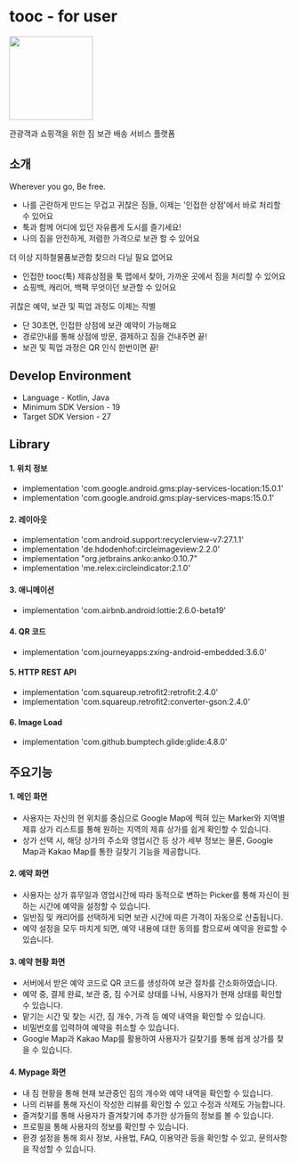 # tooc - for user
<img src="https://user-images.githubusercontent.com/33562226/51236950-c6b4f100-19b6-11e9-8628-758535bf1588.png" width="150" height="150">

관광객과 쇼핑객을 위한 짐 보관 배송 서비스 플랫폼

## 소개
Wherever you go, Be free.
* 나를 곤란하게 만드는 무겁고 귀찮은 짐들, 이제는 '인접한 상점'에서 바로 처리할 수 있어요
* 툭과 함께 어디에 있던 자유롭게 도시를 즐기세요!
* 나의 짐을 안전하게, 저렴한 가격으로 보관 할 수 있어요

더 이상 지하철물품보관함 찾으러 다닐 필요 없어요
* 인접한 tooc(툭) 제휴상점을 툭 맵에서 찾아, 가까운 곳에서 짐을 처리할 수 있어요
* 쇼핑백, 캐리어, 백팩 무엇이던 보관할 수 있어요

귀찮은 예약, 보관 및 픽업 과정도 이제는 작별
* 단 30초면, 인접한 상점에 보관 예약이 가능해요
* 경로안내를 통해 상점에 방문, 결제하고 짐을 건내주면 끝!
* 보관 및 픽업 과정은 QR 인식 한번이면 끝!

## Develop Environment
- Language - Kotlin, Java
- Minimum SDK Version - 19
- Target SDK Version - 27

## Library
#### 1. 위치 정보
- implementation 'com.google.android.gms:play-services-location:15.0.1'
- implementation 'com.google.android.gms:play-services-maps:15.0.1'

#### 2. 레이아웃
- implementation 'com.android.support:recyclerview-v7:27.1.1'
- implementation 'de.hdodenhof:circleimageview:2.2.0'
- implementation "org.jetbrains.anko:anko:0.10.7"
- implementation 'me.relex:circleindicator:2.1.0'

#### 3. 애니메이션
- implementation 'com.airbnb.android:lottie:2.6.0-beta19'
    
#### 4. QR 코드
- implementation 'com.journeyapps:zxing-android-embedded:3.6.0'

#### 5. HTTP REST API
- implementation 'com.squareup.retrofit2:retrofit:2.4.0'
- implementation 'com.squareup.retrofit2:converter-gson:2.4.0'

#### 6. Image Load
- implementation 'com.github.bumptech.glide:glide:4.8.0'

## 주요기능
#### 1. 메인 화면
- 사용자는 자신의 현 위치를 중심으로 Google Map에 찍혀 있는 Marker와 지역별 제휴 상가 리스트를 통해 원하는 지역의 제휴 상가를 쉽게 확인할 수 있습니다.
- 상가 선택 시, 해당 상가의 주소와 영업시간 등 상가 세부 정보는 물론, Google Map과 Kakao Map를 통한 길찾기 기능을 제공합니다.

#### 2. 예약 화면
- 사용자는 상가 휴무일과 영업시간에 따라 동적으로 변하는 Picker를 통해 자신이 원하는 시간에 예약을 설정할 수 있습니다.
- 일반짐 및 캐리어를 선택하게 되면 보관 시간에 따른 가격이 자동으로 산출됩니다.
- 예약 설정을 모두 마치게 되면, 예약 내용에 대한 동의를 함으로써 예약을 완료할 수 있습니다.

#### 3. 예약 현황 화면
- 서버에서 받은 예약 코드로 QR 코드를 생성하여 보관 절차를 간소화하였습니다.
- 예약 중, 결제 완료, 보관 중, 짐 수거로 상태를 나눠, 사용자가 현재 상태를 확인할 수 있습니다.
- 맡기는 시간 및 찾는 시간, 짐 개수, 가격 등 예약 내역을 확인할 수 있습니다.
- 비밀번호를 입력하여 예약을 취소할 수 있습니다.
- Google Map과 Kakao Map를 활용하여 사용자가 길찾기를 통해 쉽게 상가를 찾을 수 있습니다.

#### 4. Mypage 화면
- 내 짐 현황을 통해 현재 보관중인 짐의 개수와 예약 내역을 확인할 수 있습니다.
- 나의 리뷰를 통해 자신이 작성한 리뷰를 확인할 수 있고 수정과 삭제도 가능합니다.
- 즐겨찾기를 통해 사용자가 즐겨찾기에 추가한 상가들의 정보를 볼 수 있습니다.
- 프로필을 통해 사용자의 정보를 확인할 수 있습니다.
- 환경 설정을 통해 회사 정보, 사용법, FAQ, 이용약관 등을 확인할 수 있고, 문의사항을 작성할 수 있습니다.
